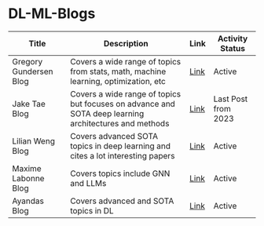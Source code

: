 # DL-ML-Blogs


| Title            | Description          | Link                              | Activity Status       |
|------------------|----------------------|-----------------------------------|-------------------------|
| Gregory Gundersen Blog| Covers a wide range of topics from stats, math, machine learning, optimization, etc| [Link](https://gregorygundersen.com/)| Active|
| Jake Tae Blog | Covers a wide range of topics but focuses on advance and SOTA deep learning architectures and methods | [Link](https://jaketae.github.io/)| Last Post from 2023|
| Lilian Weng Blog | Covers advanced SOTA topics in deep learning and cites a lot interesting papers | [Link](https://lilianweng.github.io/) | Active |
| Maxime Labonne Blog| Covers topics include GNN and LLMs | [Link](https://mlabonne.github.io/blog/)| Active|
| Ayandas Blog| Covers advanced and SOTA topics in DL | [Link](https://ayandas.me/blogs.html)| Active|



